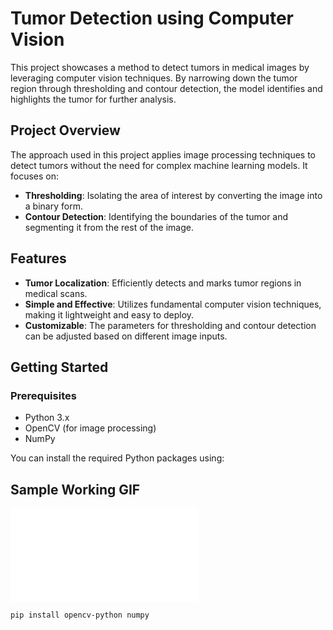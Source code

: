 # Tumor Detection using Computer Vision

This project showcases a method to detect tumors in medical images by leveraging computer vision techniques. By narrowing down the tumor region through thresholding and contour detection, the model identifies and highlights the tumor for further analysis.

## Project Overview

The approach used in this project applies image processing techniques to detect tumors without the need for complex machine learning models. It focuses on:

- **Thresholding**: Isolating the area of interest by converting the image into a binary form.
- **Contour Detection**: Identifying the boundaries of the tumor and segmenting it from the rest of the image.

## Features

- **Tumor Localization**: Efficiently detects and marks tumor regions in medical scans.
- **Simple and Effective**: Utilizes fundamental computer vision techniques, making it lightweight and easy to deploy.
- **Customizable**: The parameters for thresholding and contour detection can be adjusted based on different image inputs.

## Getting Started

### Prerequisites

- Python 3.x
- OpenCV (for image processing)
- NumPy

You can install the required Python packages using:

## Sample Working GIF
![Model Working Gif](Brain_Tumor/Main-Tumor_Detection.py)

```bash
pip install opencv-python numpy
